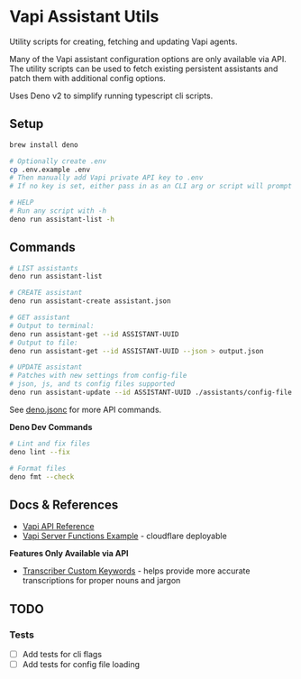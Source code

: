 # Vapi Assistant Utils

Utility scripts for creating, fetching and updating Vapi agents.

Many of the Vapi assistant configuration options are only available via API. The utility scripts can
be used to fetch existing persistent assistants and patch them with additional config options.

Uses Deno v2 to simplify running typescript cli scripts.

## Setup

```bash
brew install deno

# Optionally create .env
cp .env.example .env
# Then manually add Vapi private API key to .env
# If no key is set, either pass in as an CLI arg or script will prompt for key

# HELP
# Run any script with -h
deno run assistant-list -h
```

## Commands

```bash
# LIST assistants
deno run assistant-list

# CREATE assistant
deno run assistant-create assistant.json

# GET assistant
# Output to terminal:
deno run assistant-get --id ASSISTANT-UUID
# Output to file:
deno run assistant-get --id ASSISTANT-UUID --json > output.json

# UPDATE assistant
# Patches with new settings from config-file
# json, js, and ts config files supported
deno run assistant-update --id ASSISTANT-UUID ./assistants/config-file.ts
```

See [deno.jsonc](deno.jsonc) for more API commands.

**Deno Dev Commands**

```bash
# Lint and fix files
deno lint --fix

# Format files
deno fmt --check
```

## Docs & References

- [Vapi API Reference](https://docs.vapi.ai/api-reference/assistants/get-assistant)
- [Vapi Server Functions Example](https://github.com/VapiAI/server-example-serverless-cloudflare) -
  cloudflare deployable

**Features Only Available via API**

- [Transcriber Custom Keywords](https://docs.vapi.ai/customization/custom-keywords) - helps provide
  more accurate transcriptions for proper nouns and jargon

## TODO

### Tests

- [ ] Add tests for cli flags
- [ ] Add tests for config file loading
